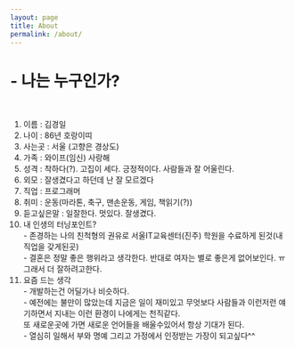 ```yaml
---
layout: page
title: About
permalink: /about/
--- 
```


<amp-img width="600" height="300" layout="responsive" src="http://lorempixel.com/600/300/sports"></amp-img>

 <h1>- 나는 누구인가?</h1>
 <br>
 <ol>
  <li>이름 : 김경일</li>
  <li>나이 : 86년 호랑이띠</li>
  <li>사는곳 : 서울  (고향은 경상도)  </li>
  <li>가족 : 와이프(임신) 사랑해    </li>
  <li>성격 : 착하다(?). 고집이 세다. 긍정적이다. 사람들과 잘 어울린다.     </li>
  <li>외모 : 잘생겼다고 하던데 난 잘 모르겠다    </li>
  <li>직업 : 프로그래머    </li>
  <li>취미 : 운동(마라톤, 축구, 맨손운동, 게임, 책읽기(?))    </li>
  <li>듣고싶은말 : 일잘한다. 멋있다. 잘생겼다.     </li>
  <li>내 인생의 터닝포인트? </li>
     - 존경하는 나의 친척형의 권유로 서울IT교육센터(진주) 학원을 수료하게 된것(내 직업을 갖게된곳)<br>
     - 결혼은 정말 좋은 행위라고 생각한다. 반대로 여자는 별로 좋은게 없어보인다. ㅠ 그래서 더 잘하려고한다.
   <li>요즘 드는 생각  </li>
     - 개발하는건 어딜가나 비슷하다.<br>
     - 예전에는 불만이 많았는데 지금은 일이 재미있고 무엇보다 사람들과 이런저런 얘기하면서 지내는 이런 환경이 나에게는 천직같다.<br>
      또 새로운곳에 가면 새로운 언어들을 배울수있어서 항상 기대가 된다. <br>
     - 열심히 일해서 부와 명예 그리고 가정에서 인정받는 가장이 되고싶다^^<br>
</ol>
